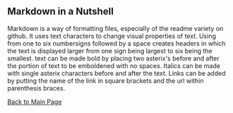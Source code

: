 ## Markdown in a Nutshell

Markdown is a way of formatting files, especially of the readme variety on github. It uses text characters to change visual properties of text. Using from one to
six numbersigns followed by a space creates headers in which the text is displayed larger from one sign being largest to six being the smallest. text can be made 
bold by placing two asterix's before and after the portion of text to be emboldened with no spaces. Italics can be made with single asterix characters before and 
after the text. Links can be added by putting the name of the link in square brackets and the url within parenthesis braces.


[Back to Main Page](https://draquix.github.io/reading-notes-javascript-102/)
